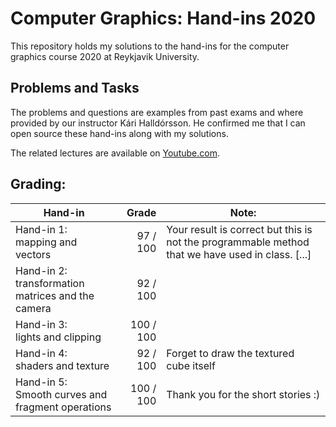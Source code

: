 # Computer Graphics: Hand-ins 2020
This repository holds my solutions to the hand-ins for the computer graphics course 2020 at Reykjavik University.

## Problems and Tasks
The problems and questions are examples from past exams and where provided by our instructor Kári Halldórsson. He confirmed me that I can open source these hand-ins along with my solutions.

The related lectures are available on [Youtube.com](https://www.youtube.com/channel/UCZsPUrqqamZvNk-Ov0YDbJQ/featured).

## Grading:
| Hand-in                                              | Grade     | Note:                                                                                            |
| ---------------------------------------------------- | --------: | ------------------------------------------------------------------------------------------------ |
| Hand-in 1:<br>mapping and vectors                    | 97 / 100  | Your result is correct but this is not the programmable method that we have used in class. [...] |
| Hand-in 2:<br>transformation matrices and the camera | 92 / 100  |                                                                                                  |
| Hand-in 3:<br>lights and clipping                    | 100 / 100 |                                                                                                  |
| Hand-in 4:<br>shaders and texture                    | 92 / 100  | Forget to draw the textured cube itself                                                          |
| Hand-in 5:<br>Smooth curves and fragment operations  | 100 / 100 | Thank you for the short stories :)                                                               |